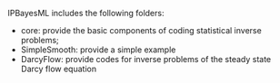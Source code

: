 IPBayesML includes the following folders: 

+ core: provide the basic components of coding statistical inverse problems;
+ SimpleSmooth: provide a simple example
+ DarcyFlow: provide codes for inverse problems of the steady state Darcy flow equation
